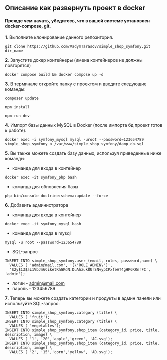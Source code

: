 
Описание как развернуть проект в docker
-
#### Прежде чем начать, убедитесь, что в вашей системе установлен docker-compose, git.

**1**. Выполните клонирование данного репозитория.
```shell script
git clone https://github.com/VadymTarasov/simple_shop_symfony.git dir_name
```

**2**. Запустите докер контейнеры (имена контейнеров не должны повторятся)

```shell script
docker compose build && docker compose up -d
```

**3**. В терминале откройте папку с проектом и  введите следующие команды:

```shell script
composer update
```
```shell script
npm install
```
```shell script
npm run dev
```
**4**. Импорт базы данных MySQL в Docker (после импорта бд проект готов к работе).

```shell script
docker exec -i symfony_mysql mysql -uroot --password=123654789 simple_shop_symfony < /var/www/simple_shop_symfony/damp_db.sql
```
**5**. Вы также можете создать базу данных, используя приведенные ниже команды:
* команда для входа в контейнер
```shell script
docker exec -it symfony_php bash
```
* команда для обновления базы
```shell script
php bin/console doctrine:schema:update --force
```

**6**. Добавить администратора
* команда для входа в контейнер
```shell script
docker exec -it symfony_mysql bash
```
* команда для входа в mysql
```shell script
mysql -u root --password=123654789
```
* SQL-запрос
```shell script
INSERT INTO simple_shop_symfony.user (email, roles, password,name) \
  VALUES ( 'admin@mail.com', '[\"ROLE_ADMIN\"]', 
  '$2y$13$aL1VbJm6CiketRhGKdN.DuAhzuk8UrSNvypCPxfeAT4gHP6RRnrFC', 'admin');
```
* логин - admin@mail.com
* пароль - 123456789

**7**. Теперь вы можете создать категории и продукты в админ панели или используйте SQL-запрос:
```shell script
INSERT INTO simple_shop_symfony.category (title) \
  VALUES ( 'fruit');
INSERT INTO simple_shop_symfony.category (title) \
  VALUES ( 'vegetables');
INSERT INTO simple_shop_symfony.shop_item (category_id, price, title, description, image) \
  VALUES ( '1', '20','apple','green', 'AC.svg');
INSERT INTO simple_shop_symfony.shop_item (category_id, price, title, description, image) \
  VALUES ( '2', '15','corn','yellow', 'AD.svg');
```
